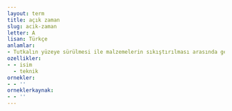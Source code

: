 ```yaml
---
layout: term
title: açık zaman
slug: acik-zaman
letter: A
lisan: Türkçe
anlamlar:
- Tutkalın yüzeye sürülmesi ile malzemelerin sıkıştırılması arasında geçen süre
ozellikler:
- - isim
  - teknik
ornekler:
- - ''
orneklerkaynak:
- - ''
---
```

